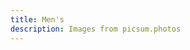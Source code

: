 ```yaml
---
title: Men's
description: Images from picsum.photos
---
```


<product-list heading="Men's" category="mens" single></product-list>

